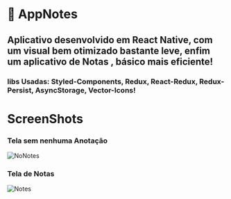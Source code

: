 # :rocket: AppNotes

## Aplicativo desenvolvido em React Native, com um visual bem otimizado bastante leve, enfim um aplicativo de Notas , básico mais eficiente!

### libs Usadas: Styled-Components, Redux, React-Redux, Redux-Persist, AsyncStorage, Vector-Icons!


# ScreenShots 

### Tela sem nenhuma Anotação


![NoNotes](https://user-images.githubusercontent.com/42242067/88469949-1ee28280-cecd-11ea-818b-c4555664c55b.jpg)

### Tela de Notas


![Notes](https://user-images.githubusercontent.com/42242067/88469968-50f3e480-cecd-11ea-8ce4-3ed351138ecb.jpg)

